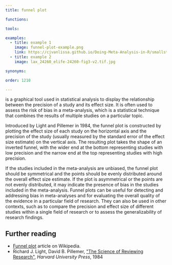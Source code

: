```yaml
---
title: funnel plot

functions:

tools:

examples:
  - title: example 1
    image: funnel-plot-example.png
    link: https://cjvanlissa.github.io/Doing-Meta-Analysis-in-R/smallstudyeffects.html
  - title: example 2
    image: lax_24260_elife-24260-fig3-v2.tif.jpg

synonyms:

order: 1210

---
```


is a graphical tool used in statistical analysis to display the relationship between the precision of a study and its effect size. It is often used to assess the risk of bias in a meta-analysis, which is a statistical technique that combines the results of multiple studies on a particular topic.

<!--more-->

Introduced by Light and Pillemer in 1984, the funnel plot is constructed by plotting the effect size of each study on the horizontal axis and the precision of the study (usually measured by the standard error of the effect size estimate) on the vertical axis. The resulting plot takes the shape of an inverted funnel, with the wider end at the bottom representing studies with low precision and the narrow end at the top representing studies with high precision.

If the studies included in the meta-analysis are unbiased, the funnel plot should be symmetrical and the points should be evenly distributed around the overall effect size estimate. If the plot is asymmetrical or the points are not evenly distributed, it may indicate the presence of bias in the studies included in the meta-analysis. Funnel plots can be useful for detecting and addressing bias in meta-analyses and for evaluating the overall quality of the evidence in a particular field of research. They can also be used in other contexts, such as to compare the precision and effect size of different studies within a single field of research or to assess the generalizability of research findings.

[//]: # (Generated with GPT-3. @Todo rewrite)

## Further reading
- [Funnel plot](https://en.wikipedia.org/wiki/Funnel_plot) article on Wikipedia.
- Richard J. Light, David B. Pillemer, ["The Science of Reviewing Research"](https://www.hup.harvard.edu/catalog.php?isbn=9780674854314), *Harvard University Press*, 1984
